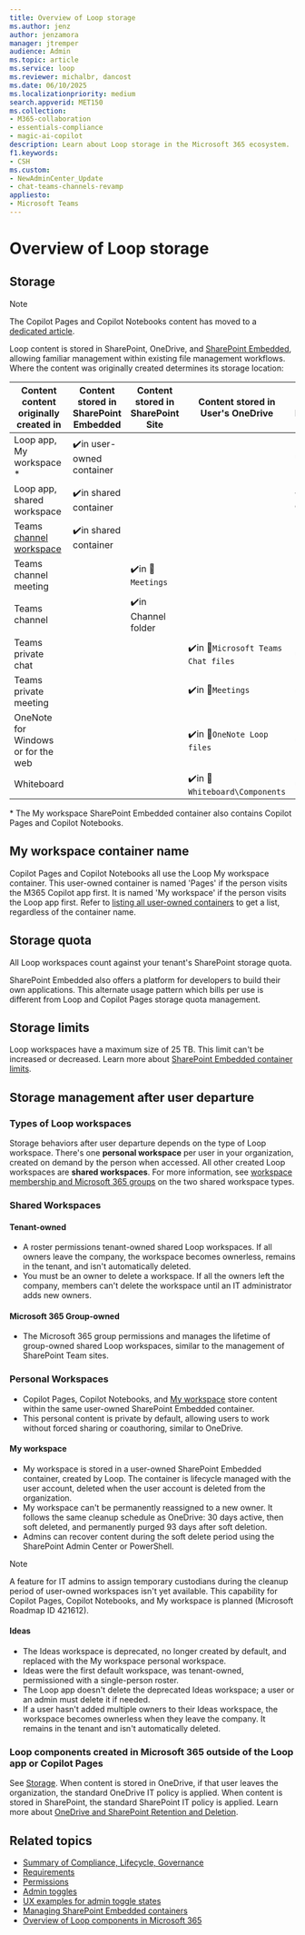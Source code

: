 ```yaml
---
title: Overview of Loop storage
ms.author: jenz
author: jenzamora
manager: jtremper
audience: Admin
ms.topic: article
ms.service: loop
ms.reviewer: michalbr, dancost
ms.date: 06/10/2025
ms.localizationpriority: medium
search.appverid: MET150
ms.collection: 
- M365-collaboration
- essentials-compliance
- magic-ai-copilot
description: Learn about Loop storage in the Microsoft 365 ecosystem.
f1.keywords:
- CSH
ms.custom: 
- NewAdminCenter_Update
- chat-teams-channels-revamp
appliesto: 
- Microsoft Teams
---
```


# Overview of Loop storage

## Storage

> [!NOTE]
> The Copilot Pages and Copilot Notebooks content has moved to a [dedicated article](cpcn-storage.md).

Loop content is stored in SharePoint, OneDrive, and [SharePoint Embedded](/sharepoint/dev/embedded/concepts/admin-exp/consuming-tenant-admin/cta), allowing familiar management within existing file management workflows. Where the content was originally created determines its storage location:

|Content content originally created in|Content stored in SharePoint Embedded|Content stored in SharePoint Site|Content stored in User's OneDrive|Lifetime Management|
|-----|-----|-----|-----|-----|
|Loop app, My workspace *|✔️in user-owned container|||user account|
|Loop app, shared workspace|✔️in shared container|||workspace owners|
|Teams [channel workspace](https://techcommunity.microsoft.com/blog/microsoft365insiderblog/collaborate-in-real-time-with-workspaces-in-teams/4414334)|✔️in shared container|||M365 Group|
|Teams channel meeting||✔️in 📁`Meetings`||M365 Group|
|Teams channel||✔️in Channel folder||M365 Group|
|Teams private chat|||✔️in 📁`Microsoft Teams Chat files`|user account|
|Teams private meeting|||✔️in 📁`Meetings`|user account|
|OneNote for Windows or for the web|||✔️in 📁`OneNote Loop files`|user account|
|Whiteboard|||✔️in 📁`Whiteboard\Components`|user account|

\* The My workspace SharePoint Embedded container also contains Copilot Pages and Copilot Notebooks.

## My workspace container name

Copilot Pages and Copilot Notebooks all use the Loop My workspace container. This user-owned container is named 'Pages' if the person visits the M365 Copilot app first. It is named 'My workspace' if the person visits the Loop app first. Refer to [listing all user-owned containers](cpcn-loop-spe-management.md#listing-all-the-user-owned-containers) to get a list, regardless of the container name.

## Storage quota

All Loop workspaces count against your tenant's SharePoint storage quota.

SharePoint Embedded also offers a platform for developers to build their own applications. This alternate usage pattern which bills per use is different from Loop and Copilot Pages storage quota management.

## Storage limits

Loop workspaces have a maximum size of 25 TB. This limit can't be increased or decreased. Learn more about [SharePoint Embedded container limits](/sharepoint/dev/embedded/concepts/app-concepts/limits-calling).

## Storage management after user departure

### Types of Loop workspaces

Storage behaviors after user departure depends on the type of Loop workspace. There's one **personal workspace** per user in your organization, created on demand by the person when accessed. All other created Loop workspaces are **shared workspaces**. For more information, see [workspace membership and Microsoft 365 groups](cpcn-loop-permission.md#workspace-membership-and-microsoft-365-groups) on the two shared workspace types.

### Shared Workspaces

#### Tenant-owned

- A roster permissions tenant-owned shared Loop workspaces. If all owners leave the company, the workspace becomes ownerless, remains in the tenant, and isn't automatically deleted.
- You must be an owner to delete a workspace. If all the owners left the company, members can't delete the workspace until an IT administrator adds new owners.

#### Microsoft 365 Group-owned

- The Microsoft 365 group permissions and manages the lifetime of group-owned shared Loop workspaces, similar to the management of SharePoint Team sites.

### Personal Workspaces

- Copilot Pages, Copilot Notebooks, and [My workspace](#my-workspace) store content within the same user-owned SharePoint Embedded container.
- This personal content is private by default, allowing users to work without forced sharing or coauthoring, similar to OneDrive.

#### My workspace

- My workspace is stored in a user-owned SharePoint Embedded container, created by Loop. The container is lifecycle managed with the user account, deleted when the user account is deleted from the organization.
- My workspace can't be permanently reassigned to a new owner. It follows the same cleanup schedule as OneDrive: 30 days active, then soft deleted, and permanently purged 93 days after soft deletion.
- Admins can recover content during the soft delete period using the SharePoint Admin Center or PowerShell.

> [!NOTE]
> A feature for IT admins to assign temporary custodians during the cleanup period of user-owned workspaces isn't yet available. This capability for Copilot Pages, Copilot Notebooks, and My workspace is planned (Microsoft Roadmap ID 421612).

#### Ideas

- The Ideas workspace is deprecated, no longer created by default, and replaced with the My workspace personal workspace.
- Ideas were the first default workspace, was tenant-owned, permissioned with a single-person roster.
- The Loop app doesn't delete the deprecated Ideas workspace; a user or an admin must delete it if needed.
- If a user hasn't added multiple owners to their Ideas workspace, the workspace becomes ownerless when they leave the company. It remains in the tenant and isn't automatically deleted.

### Loop components created in Microsoft 365 outside of the Loop app or Copilot Pages

See [Storage](#storage). When content is stored in OneDrive, if that user leaves the organization, the standard OneDrive IT policy is applied. When content is stored in SharePoint, the standard SharePoint IT policy is applied. Learn more about [OneDrive and SharePoint Retention and Deletion](/sharepoint/retention-and-deletion).

## Related topics

- [Summary of Compliance, Lifecycle, Governance](loop-compliance-summary.md)
- [Requirements](cpcn-loop-requirements.md)
- [Permissions](cpcn-loop-permission.md)
- [Admin toggles](loop-admin-configuration.md)
- [UX examples for admin toggle states](loop-ux-examples.md)
- [Managing SharePoint Embedded containers](cpcn-loop-spe-management.md)
- [Overview of Loop components in Microsoft 365](loop-components-teams.md)
